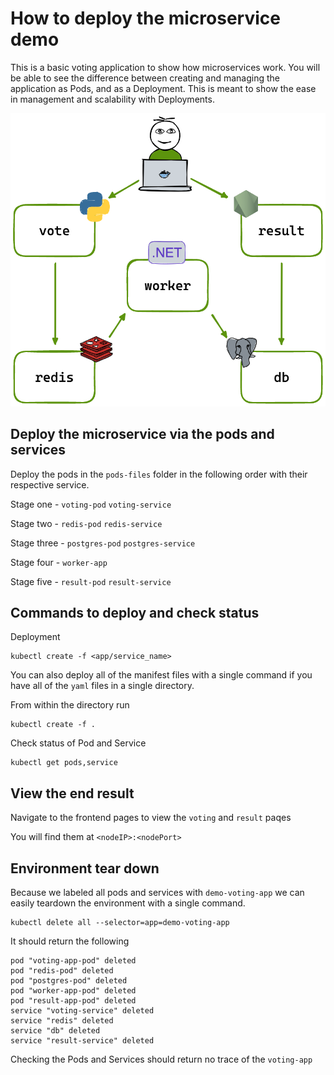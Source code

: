# How to deploy the microservice demo

This is a basic voting application to show how microservices work. You will be able to see the difference between creating and managing the application as Pods, and as a Deployment. This is meant to show the ease in management and scalability with Deployments.

![Architecture Overview](/images/architecture.excalidraw.png)

## Deploy the microservice via the pods and services

Deploy the pods in the `pods-files` folder in the following order with their respective service.

Stage one - `voting-pod` `voting-service`

Stage two - `redis-pod` `redis-service`

Stage three - `postgres-pod` `postgres-service`

Stage four - `worker-app`

Stage five - `result-pod` `result-service`

## Commands to deploy and check status

Deployment

``` shell
kubectl create -f <app/service_name>
```

You can also deploy all of the manifest files with a single command if you have all of the `yaml` files in a single directory.

From within the directory run

``` shell
kubectl create -f .
```

Check status of Pod and Service

``` shell
kubectl get pods,service
```

## View the end result

Navigate to the frontend pages to view the `voting` and `result` paqes

You will find them at `<nodeIP>:<nodePort>`

## Environment tear down

Because we labeled all pods and services with `demo-voting-app` we can easily teardown the environment with a single command.

``` shell
kubectl delete all --selector=app=demo-voting-app
```

It should return the following

``` shell
pod "voting-app-pod" deleted
pod "redis-pod" deleted
pod "postgres-pod" deleted
pod "worker-app-pod" deleted
pod "result-app-pod" deleted
service "voting-service" deleted
service "redis" deleted
service "db" deleted
service "result-service" deleted
```

Checking the Pods and Services should return no trace of the `voting-app`
